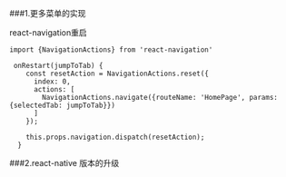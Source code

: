 ###1.更多菜单的实现

react-navigation重启
    
    import {NavigationActions} from 'react-navigation'
    
     onRestart(jumpToTab) {
        const resetAction = NavigationActions.reset({
          index: 0,
          actions: [
            NavigationActions.navigate({routeName: 'HomePage', params: {selectedTab: jumpToTab}})
          ]
        });
    
        this.props.navigation.dispatch(resetAction);
      }

###2.react-native 版本的升级




 